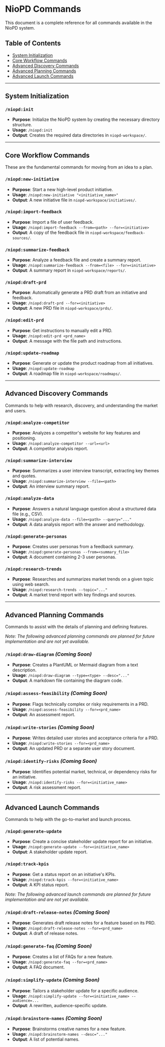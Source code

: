 # NioPD Commands

This document is a complete reference for all commands available in the NioPD system.

## Table of Contents

- [System Initialization](#system-initialization)
- [Core Workflow Commands](#core-workflow-commands)
- [Advanced Discovery Commands](#advanced-discovery-commands)
- [Advanced Planning Commands](#advanced-planning-commands)
- [Advanced Launch Commands](#advanced-launch-commands)

---

## System Initialization

### `/niopd:init`
- **Purpose**: Initialize the NioPD system by creating the necessary directory structure.
- **Usage**: `/niopd:init`
- **Output**: Creates the required data directories in `niopd-workspace/`.

---

## Core Workflow Commands

These are the fundamental commands for moving from an idea to a plan.

### `/niopd:new-initiative`
- **Purpose**: Start a new high-level product initiative.
- **Usage**: `/niopd:new-initiative "<initiative_name>"`
- **Output**: A new initiative file in `niopd-workspace/initiatives/`.

### `/niopd:import-feedback`
- **Purpose**: Import a file of user feedback.
- **Usage**: `/niopd:import-feedback --from=<path> --for=<initiative>`
- **Output**: A copy of the feedback file in `niopd-workspace/feedback-sources/`.

### `/niopd:summarize-feedback`
- **Purpose**: Analyze a feedback file and create a summary report.
- **Usage**: `/niopd:summarize-feedback --from=<file> --for=<initiative>`
- **Output**: A summary report in `niopd-workspace/reports/`.

### `/niopd:draft-prd`
- **Purpose**: Automatically generate a PRD draft from an initiative and feedback.
- **Usage**: `/niopd:draft-prd --for=<initiative>`
- **Output**: A new PRD file in `niopd-workspace/prds/`.

### `/niopd:edit-prd`
- **Purpose**: Get instructions to manually edit a PRD.
- **Usage**: `/niopd:edit-prd <prd_name>`
- **Output**: A message with the file path and instructions.

### `/niopd:update-roadmap`
- **Purpose**: Generate or update the product roadmap from all initiatives.
- **Usage**: `/niopd:update-roadmap`
- **Output**: A roadmap file in `niopd-workspace/roadmaps/`.

---

## Advanced Discovery Commands

Commands to help with research, discovery, and understanding the market and users.

### `/niopd:analyze-competitor`
- **Purpose**: Analyzes a competitor's website for key features and positioning.
- **Usage**: `/niopd:analyze-competitor --url=<url>`
- **Output**: A competitor analysis report.

### `/niopd:summarize-interview`
- **Purpose**: Summarizes a user interview transcript, extracting key themes and quotes.
- **Usage**: `/niopd:summarize-interview --file=<path>`
- **Output**: An interview summary report.

### `/niopd:analyze-data`
- **Purpose**: Answers a natural language question about a structured data file (e.g., CSV).
- **Usage**: `/niopd:analyze-data --file=<path> --query="..."`
- **Output**: A data analysis report with the answer and methodology.

### `/niopd:generate-personas`
- **Purpose**: Creates user personas from a feedback summary.
- **Usage**: `/niopd:generate-personas --from=<summary_file>`
- **Output**: A document containing 2-3 user personas.

### `/niopd:research-trends`
- **Purpose**: Researches and summarizes market trends on a given topic using web search.
- **Usage**: `/niopd:research-trends --topic="..."`
- **Output**: A market trend report with key findings and sources.

---

## Advanced Planning Commands

Commands to assist with the details of planning and defining features.

*Note: The following advanced planning commands are planned for future implementation and are not yet available.*

### `/niopd:draw-diagram` *(Coming Soon)*
- **Purpose**: Creates a PlantUML or Mermaid diagram from a text description.
- **Usage**: `/niopd:draw-diagram --type=<type> --desc="..."`
- **Output**: A markdown file containing the diagram code.

### `/niopd:assess-feasibility` *(Coming Soon)*
- **Purpose**: Flags technically complex or risky requirements in a PRD.
- **Usage**: `/niopd:assess-feasibility --for=<prd_name>`
- **Output**: An assessment report.

### `/niopd:write-stories` *(Coming Soon)*
- **Purpose**: Writes detailed user stories and acceptance criteria for a PRD.
- **Usage**: `/niopd:write-stories --for=<prd_name>`
- **Output**: An updated PRD or a separate user story document.

### `/niopd:identify-risks` *(Coming Soon)*
- **Purpose**: Identifies potential market, technical, or dependency risks for an initiative.
- **Usage**: `/niopd:identify-risks --for=<initiative_name>`
- **Output**: A risk assessment report.

---

## Advanced Launch Commands

Commands to help with the go-to-market and launch process.

### `/niopd:generate-update`
- **Purpose**: Create a concise stakeholder update report for an initiative.
- **Usage**: `/niopd:generate-update --for=<initiative_name>`
- **Output**: A stakeholder update report.

### `/niopd:track-kpis`
- **Purpose**: Get a status report on an initiative's KPIs.
- **Usage**: `/niopd:track-kpis --for=<initiative_name>`
- **Output**: A KPI status report.

*Note: The following advanced launch commands are planned for future implementation and are not yet available.*

### `/niopd:draft-release-notes` *(Coming Soon)*
- **Purpose**: Generates draft release notes for a feature based on its PRD.
- **Usage**: `/niopd:draft-release-notes --for=<prd_name>`
- **Output**: A draft of release notes.

### `/niopd:generate-faq` *(Coming Soon)*
- **Purpose**: Creates a list of FAQs for a new feature.
- **Usage**: `/niopd:generate-faq --for=<prd_name>`
- **Output**: A FAQ document.

### `/niopd:simplify-update` *(Coming Soon)*
- **Purpose**: Tailors a stakeholder update for a specific audience.
- **Usage**: `/niopd:simplify-update --for=<initiative_name> --audience=...`
- **Output**: A rewritten, audience-specific update.

### `/niopd:brainstorm-names` *(Coming Soon)*
- **Purpose**: Brainstorms creative names for a new feature.
- **Usage**: `/niopd:brainstorm-names --desc="..."`
- **Output**: A list of potential names.